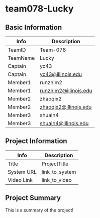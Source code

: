 # team078-Lucky

## Basic Information

| Info     | Description           |
| -------- | --------------------- |
| TeamID   | Team-078              |
| TeamName | Lucky                 |
| Captain  | yc43       |
| Captain  | yc43@illinois.edu  |
| Member1  | runzhim2                   |
| Member1  | runzhim2@illinois.edu    |
| Member2  | zhaoqix2              |
| Member2  | zhaoqix2@illinois.edu |
| Member3  | shuaih4               |
| Member3  | shuaih4@illinois.edu  |


## Project Information

| Info       | Description    |
| ---------- | -------------- |
| Title      | ProjectTitle   |
| System URL | link_to_system |
| Video Link | link_to_video  |

## Project Summary

This is a summary of the project!
